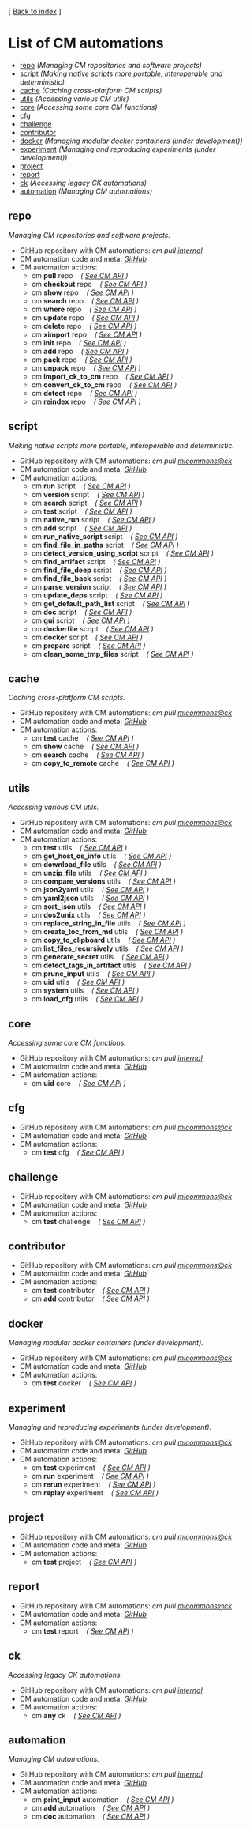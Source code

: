 [ [Back to index](README.md) ]

# List of CM automations

<!--
This file is generated automatically - don't edit!
-->

* [repo](#repo) *(Managing CM repositories and software projects)*
* [script](#script) *(Making native scripts more portable, interoperable and deterministic)*
* [cache](#cache) *(Caching cross-platform CM scripts)*
* [utils](#utils) *(Accessing various CM utils)*
* [core](#core) *(Accessing some core CM functions)*
* [cfg](#cfg)
* [challenge](#challenge)
* [contributor](#contributor)
* [docker](#docker) *(Managing modular docker containers (under development))*
* [experiment](#experiment) *(Managing and reproducing experiments (under development))*
* [project](#project)
* [report](#report)
* [ck](#ck) *(Accessing legacy CK automations)*
* [automation](#automation) *(Managing CM automations)*


## repo


*Managing CM repositories and software projects.*


* GitHub repository with CM automations: *cm pull [internal](https://github.com/mlcommons/ck/tree/master/cm/cmind/repo)*
* CM automation code and meta: *[GitHub](https://github.com/mlcommons/ck/tree/master/cm/cmind/repo/automation/repo)*
* CM automation actions:
  * cm **pull** repo   &nbsp;&nbsp;&nbsp;*( [See CM API](https://github.com/mlcommons/ck/tree/master/cm/cmind/repo/automation/repo/module.py#L15) )*
  * cm **checkout** repo   &nbsp;&nbsp;&nbsp;*( [See CM API](https://github.com/mlcommons/ck/tree/master/cm/cmind/repo/automation/repo/module.py#L161) )*
  * cm **show** repo   &nbsp;&nbsp;&nbsp;*( [See CM API](https://github.com/mlcommons/ck/tree/master/cm/cmind/repo/automation/repo/module.py#L181) )*
  * cm **search** repo   &nbsp;&nbsp;&nbsp;*( [See CM API](https://github.com/mlcommons/ck/tree/master/cm/cmind/repo/automation/repo/module.py#L198) )*
  * cm **where** repo   &nbsp;&nbsp;&nbsp;*( [See CM API](https://github.com/mlcommons/ck/tree/master/cm/cmind/repo/automation/repo/module.py#L332) )*
  * cm **update** repo   &nbsp;&nbsp;&nbsp;*( [See CM API](https://github.com/mlcommons/ck/tree/master/cm/cmind/repo/automation/repo/module.py#L355) )*
  * cm **delete** repo   &nbsp;&nbsp;&nbsp;*( [See CM API](https://github.com/mlcommons/ck/tree/master/cm/cmind/repo/automation/repo/module.py#L392) )*
  * cm **ximport** repo   &nbsp;&nbsp;&nbsp;*( [See CM API](https://github.com/mlcommons/ck/tree/master/cm/cmind/repo/automation/repo/module.py#L449) )*
  * cm **init** repo   &nbsp;&nbsp;&nbsp;*( [See CM API](https://github.com/mlcommons/ck/tree/master/cm/cmind/repo/automation/repo/module.py#L457) )*
  * cm **add** repo   &nbsp;&nbsp;&nbsp;*( [See CM API](https://github.com/mlcommons/ck/tree/master/cm/cmind/repo/automation/repo/module.py#L582) )*
  * cm **pack** repo   &nbsp;&nbsp;&nbsp;*( [See CM API](https://github.com/mlcommons/ck/tree/master/cm/cmind/repo/automation/repo/module.py#L590) )*
  * cm **unpack** repo   &nbsp;&nbsp;&nbsp;*( [See CM API](https://github.com/mlcommons/ck/tree/master/cm/cmind/repo/automation/repo/module.py#L660) )*
  * cm **import_ck_to_cm** repo   &nbsp;&nbsp;&nbsp;*( [See CM API](https://github.com/mlcommons/ck/tree/master/cm/cmind/repo/automation/repo/module.py#L767) )*
  * cm **convert_ck_to_cm** repo   &nbsp;&nbsp;&nbsp;*( [See CM API](https://github.com/mlcommons/ck/tree/master/cm/cmind/repo/automation/repo/module.py#L818) )*
  * cm **detect** repo   &nbsp;&nbsp;&nbsp;*( [See CM API](https://github.com/mlcommons/ck/tree/master/cm/cmind/repo/automation/repo/module.py#L872) )*
  * cm **reindex** repo   &nbsp;&nbsp;&nbsp;*( [See CM API](https://github.com/mlcommons/ck/tree/master/cm/cmind/repo/automation/repo/module.py#L1055) )*


## script


*Making native scripts more portable, interoperable and deterministic.*


* GitHub repository with CM automations: *cm pull [mlcommons@ck](https://github.com/mlcommons/ck/tree/master/cm-mlops)*
* CM automation code and meta: *[GitHub](https://github.com/mlcommons/ck/tree/master/cm-mlops/automation/script)*
* CM automation actions:
  * cm **run** script   &nbsp;&nbsp;&nbsp;*( [See CM API](https://github.com/mlcommons/ck/tree/master/cm-mlops/automation/script/module.py#L77) )*
  * cm **version** script   &nbsp;&nbsp;&nbsp;*( [See CM API](https://github.com/mlcommons/ck/tree/master/cm-mlops/automation/script/module.py#L2041) )*
  * cm **search** script   &nbsp;&nbsp;&nbsp;*( [See CM API](https://github.com/mlcommons/ck/tree/master/cm-mlops/automation/script/module.py#L2069) )*
  * cm **test** script   &nbsp;&nbsp;&nbsp;*( [See CM API](https://github.com/mlcommons/ck/tree/master/cm-mlops/automation/script/module.py#L2188) )*
  * cm **native_run** script   &nbsp;&nbsp;&nbsp;*( [See CM API](https://github.com/mlcommons/ck/tree/master/cm-mlops/automation/script/module.py#L2254) )*
  * cm **add** script   &nbsp;&nbsp;&nbsp;*( [See CM API](https://github.com/mlcommons/ck/tree/master/cm-mlops/automation/script/module.py#L2327) )*
  * cm **run_native_script** script   &nbsp;&nbsp;&nbsp;*( [See CM API](https://github.com/mlcommons/ck/tree/master/cm-mlops/automation/script/module.py#L2955) )*
  * cm **find_file_in_paths** script   &nbsp;&nbsp;&nbsp;*( [See CM API](https://github.com/mlcommons/ck/tree/master/cm-mlops/automation/script/module.py#L2996) )*
  * cm **detect_version_using_script** script   &nbsp;&nbsp;&nbsp;*( [See CM API](https://github.com/mlcommons/ck/tree/master/cm-mlops/automation/script/module.py#L3215) )*
  * cm **find_artifact** script   &nbsp;&nbsp;&nbsp;*( [See CM API](https://github.com/mlcommons/ck/tree/master/cm-mlops/automation/script/module.py#L3288) )*
  * cm **find_file_deep** script   &nbsp;&nbsp;&nbsp;*( [See CM API](https://github.com/mlcommons/ck/tree/master/cm-mlops/automation/script/module.py#L3446) )*
  * cm **find_file_back** script   &nbsp;&nbsp;&nbsp;*( [See CM API](https://github.com/mlcommons/ck/tree/master/cm-mlops/automation/script/module.py#L3504) )*
  * cm **parse_version** script   &nbsp;&nbsp;&nbsp;*( [See CM API](https://github.com/mlcommons/ck/tree/master/cm-mlops/automation/script/module.py#L3545) )*
  * cm **update_deps** script   &nbsp;&nbsp;&nbsp;*( [See CM API](https://github.com/mlcommons/ck/tree/master/cm-mlops/automation/script/module.py#L3599) )*
  * cm **get_default_path_list** script   &nbsp;&nbsp;&nbsp;*( [See CM API](https://github.com/mlcommons/ck/tree/master/cm-mlops/automation/script/module.py#L3619) )*
  * cm **doc** script   &nbsp;&nbsp;&nbsp;*( [See CM API](https://github.com/mlcommons/ck/tree/master/cm-mlops/automation/script/module.py#L3630) )*
  * cm **gui** script   &nbsp;&nbsp;&nbsp;*( [See CM API](https://github.com/mlcommons/ck/tree/master/cm-mlops/automation/script/module.py#L3658) )*
  * cm **dockerfile** script   &nbsp;&nbsp;&nbsp;*( [See CM API](https://github.com/mlcommons/ck/tree/master/cm-mlops/automation/script/module.py#L3695) )*
  * cm **docker** script   &nbsp;&nbsp;&nbsp;*( [See CM API](https://github.com/mlcommons/ck/tree/master/cm-mlops/automation/script/module.py#L3723) )*
  * cm **prepare** script   &nbsp;&nbsp;&nbsp;*( [See CM API](https://github.com/mlcommons/ck/tree/master/cm-mlops/automation/script/module.py#L3777) )*
  * cm **clean_some_tmp_files** script   &nbsp;&nbsp;&nbsp;*( [See CM API](https://github.com/mlcommons/ck/tree/master/cm-mlops/automation/script/module.py#L3788) )*


## cache


*Caching cross-platform CM scripts.*


* GitHub repository with CM automations: *cm pull [mlcommons@ck](https://github.com/mlcommons/ck/tree/master/cm-mlops)*
* CM automation code and meta: *[GitHub](https://github.com/mlcommons/ck/tree/master/cm-mlops/automation/cache)*
* CM automation actions:
  * cm **test** cache   &nbsp;&nbsp;&nbsp;*( [See CM API](https://github.com/mlcommons/ck/tree/master/cm-mlops/automation/cache/module.py#L15) )*
  * cm **show** cache   &nbsp;&nbsp;&nbsp;*( [See CM API](https://github.com/mlcommons/ck/tree/master/cm-mlops/automation/cache/module.py#L54) )*
  * cm **search** cache   &nbsp;&nbsp;&nbsp;*( [See CM API](https://github.com/mlcommons/ck/tree/master/cm-mlops/automation/cache/module.py#L153) )*
  * cm **copy_to_remote** cache   &nbsp;&nbsp;&nbsp;*( [See CM API](https://github.com/mlcommons/ck/tree/master/cm-mlops/automation/cache/module.py#L186) )*


## utils


*Accessing various CM utils.*


* GitHub repository with CM automations: *cm pull [mlcommons@ck](https://github.com/mlcommons/ck/tree/master/cm-mlops)*
* CM automation code and meta: *[GitHub](https://github.com/mlcommons/ck/tree/master/cm-mlops/automation/utils)*
* CM automation actions:
  * cm **test** utils   &nbsp;&nbsp;&nbsp;*( [See CM API](https://github.com/mlcommons/ck/tree/master/cm-mlops/automation/utils/module.py#L15) )*
  * cm **get_host_os_info** utils   &nbsp;&nbsp;&nbsp;*( [See CM API](https://github.com/mlcommons/ck/tree/master/cm-mlops/automation/utils/module.py#L54) )*
  * cm **download_file** utils   &nbsp;&nbsp;&nbsp;*( [See CM API](https://github.com/mlcommons/ck/tree/master/cm-mlops/automation/utils/module.py#L156) )*
  * cm **unzip_file** utils   &nbsp;&nbsp;&nbsp;*( [See CM API](https://github.com/mlcommons/ck/tree/master/cm-mlops/automation/utils/module.py#L265) )*
  * cm **compare_versions** utils   &nbsp;&nbsp;&nbsp;*( [See CM API](https://github.com/mlcommons/ck/tree/master/cm-mlops/automation/utils/module.py#L343) )*
  * cm **json2yaml** utils   &nbsp;&nbsp;&nbsp;*( [See CM API](https://github.com/mlcommons/ck/tree/master/cm-mlops/automation/utils/module.py#L391) )*
  * cm **yaml2json** utils   &nbsp;&nbsp;&nbsp;*( [See CM API](https://github.com/mlcommons/ck/tree/master/cm-mlops/automation/utils/module.py#L429) )*
  * cm **sort_json** utils   &nbsp;&nbsp;&nbsp;*( [See CM API](https://github.com/mlcommons/ck/tree/master/cm-mlops/automation/utils/module.py#L467) )*
  * cm **dos2unix** utils   &nbsp;&nbsp;&nbsp;*( [See CM API](https://github.com/mlcommons/ck/tree/master/cm-mlops/automation/utils/module.py#L504) )*
  * cm **replace_string_in_file** utils   &nbsp;&nbsp;&nbsp;*( [See CM API](https://github.com/mlcommons/ck/tree/master/cm-mlops/automation/utils/module.py#L541) )*
  * cm **create_toc_from_md** utils   &nbsp;&nbsp;&nbsp;*( [See CM API](https://github.com/mlcommons/ck/tree/master/cm-mlops/automation/utils/module.py#L591) )*
  * cm **copy_to_clipboard** utils   &nbsp;&nbsp;&nbsp;*( [See CM API](https://github.com/mlcommons/ck/tree/master/cm-mlops/automation/utils/module.py#L659) )*
  * cm **list_files_recursively** utils   &nbsp;&nbsp;&nbsp;*( [See CM API](https://github.com/mlcommons/ck/tree/master/cm-mlops/automation/utils/module.py#L737) )*
  * cm **generate_secret** utils   &nbsp;&nbsp;&nbsp;*( [See CM API](https://github.com/mlcommons/ck/tree/master/cm-mlops/automation/utils/module.py#L770) )*
  * cm **detect_tags_in_artifact** utils   &nbsp;&nbsp;&nbsp;*( [See CM API](https://github.com/mlcommons/ck/tree/master/cm-mlops/automation/utils/module.py#L793) )*
  * cm **prune_input** utils   &nbsp;&nbsp;&nbsp;*( [See CM API](https://github.com/mlcommons/ck/tree/master/cm-mlops/automation/utils/module.py#L822) )*
  * cm **uid** utils   &nbsp;&nbsp;&nbsp;*( [See CM API](https://github.com/mlcommons/ck/tree/master/cm-mlops/automation/utils/module.py#L864) )*
  * cm **system** utils   &nbsp;&nbsp;&nbsp;*( [See CM API](https://github.com/mlcommons/ck/tree/master/cm-mlops/automation/utils/module.py#L891) )*
  * cm **load_cfg** utils   &nbsp;&nbsp;&nbsp;*( [See CM API](https://github.com/mlcommons/ck/tree/master/cm-mlops/automation/utils/module.py#L969) )*


## core


*Accessing some core CM functions.*


* GitHub repository with CM automations: *cm pull [internal](https://github.com/mlcommons/ck/tree/master/cm/cmind/repo)*
* CM automation code and meta: *[GitHub](https://github.com/mlcommons/ck/tree/master/cm/cmind/repo/automation/core)*
* CM automation actions:
  * cm **uid** core   &nbsp;&nbsp;&nbsp;*( [See CM API](https://github.com/mlcommons/ck/tree/master/cm/cmind/repo/automation/core/module.py#L22) )*


## cfg


* GitHub repository with CM automations: *cm pull [mlcommons@ck](https://github.com/mlcommons/ck/tree/master/cm-mlops)*
* CM automation code and meta: *[GitHub](https://github.com/mlcommons/ck/tree/master/cm-mlops/automation/cfg)*
* CM automation actions:
  * cm **test** cfg   &nbsp;&nbsp;&nbsp;*( [See CM API](https://github.com/mlcommons/ck/tree/master/cm-mlops/automation/cfg/module.py#L15) )*


## challenge


* GitHub repository with CM automations: *cm pull [mlcommons@ck](https://github.com/mlcommons/ck/tree/master/cm-mlops)*
* CM automation code and meta: *[GitHub](https://github.com/mlcommons/ck/tree/master/cm-mlops/automation/challenge)*
* CM automation actions:
  * cm **test** challenge   &nbsp;&nbsp;&nbsp;*( [See CM API](https://github.com/mlcommons/ck/tree/master/cm-mlops/automation/challenge/module.py#L15) )*


## contributor


* GitHub repository with CM automations: *cm pull [mlcommons@ck](https://github.com/mlcommons/ck/tree/master/cm-mlops)*
* CM automation code and meta: *[GitHub](https://github.com/mlcommons/ck/tree/master/cm-mlops/automation/contributor)*
* CM automation actions:
  * cm **test** contributor   &nbsp;&nbsp;&nbsp;*( [See CM API](https://github.com/mlcommons/ck/tree/master/cm-mlops/automation/contributor/module.py#L15) )*
  * cm **add** contributor   &nbsp;&nbsp;&nbsp;*( [See CM API](https://github.com/mlcommons/ck/tree/master/cm-mlops/automation/contributor/module.py#L54) )*


## docker


*Managing modular docker containers (under development).*


* GitHub repository with CM automations: *cm pull [mlcommons@ck](https://github.com/mlcommons/ck/tree/master/cm-mlops)*
* CM automation code and meta: *[GitHub](https://github.com/mlcommons/ck/tree/master/cm-mlops/automation/docker)*
* CM automation actions:
  * cm **test** docker   &nbsp;&nbsp;&nbsp;*( [See CM API](https://github.com/mlcommons/ck/tree/master/cm-mlops/automation/docker/module.py#L15) )*


## experiment


*Managing and reproducing experiments (under development).*


* GitHub repository with CM automations: *cm pull [mlcommons@ck](https://github.com/mlcommons/ck/tree/master/cm-mlops)*
* CM automation code and meta: *[GitHub](https://github.com/mlcommons/ck/tree/master/cm-mlops/automation/experiment)*
* CM automation actions:
  * cm **test** experiment   &nbsp;&nbsp;&nbsp;*( [See CM API](https://github.com/mlcommons/ck/tree/master/cm-mlops/automation/experiment/module.py#L22) )*
  * cm **run** experiment   &nbsp;&nbsp;&nbsp;*( [See CM API](https://github.com/mlcommons/ck/tree/master/cm-mlops/automation/experiment/module.py#L64) )*
  * cm **rerun** experiment   &nbsp;&nbsp;&nbsp;*( [See CM API](https://github.com/mlcommons/ck/tree/master/cm-mlops/automation/experiment/module.py#L428) )*
  * cm **replay** experiment   &nbsp;&nbsp;&nbsp;*( [See CM API](https://github.com/mlcommons/ck/tree/master/cm-mlops/automation/experiment/module.py#L451) )*


## project


* GitHub repository with CM automations: *cm pull [mlcommons@ck](https://github.com/mlcommons/ck/tree/master/cm-mlops)*
* CM automation code and meta: *[GitHub](https://github.com/mlcommons/ck/tree/master/cm-mlops/automation/project)*
* CM automation actions:
  * cm **test** project   &nbsp;&nbsp;&nbsp;*( [See CM API](https://github.com/mlcommons/ck/tree/master/cm-mlops/automation/project/module.py#L15) )*


## report


* GitHub repository with CM automations: *cm pull [mlcommons@ck](https://github.com/mlcommons/ck/tree/master/cm-mlops)*
* CM automation code and meta: *[GitHub](https://github.com/mlcommons/ck/tree/master/cm-mlops/automation/report)*
* CM automation actions:
  * cm **test** report   &nbsp;&nbsp;&nbsp;*( [See CM API](https://github.com/mlcommons/ck/tree/master/cm-mlops/automation/report/module.py#L15) )*


## ck


*Accessing legacy CK automations.*


* GitHub repository with CM automations: *cm pull [internal](https://github.com/mlcommons/ck/tree/master/cm/cmind/repo)*
* CM automation code and meta: *[GitHub](https://github.com/mlcommons/ck/tree/master/cm/cmind/repo/automation/ck)*
* CM automation actions:
  * cm **any** ck   &nbsp;&nbsp;&nbsp;*( [See CM API](https://github.com/mlcommons/ck/tree/master/cm/cmind/repo/automation/ck/module.py#L15) )*


## automation


*Managing CM automations.*


* GitHub repository with CM automations: *cm pull [internal](https://github.com/mlcommons/ck/tree/master/cm/cmind/repo)*
* CM automation code and meta: *[GitHub](https://github.com/mlcommons/ck/tree/master/cm/cmind/repo/automation/automation)*
* CM automation actions:
  * cm **print_input** automation   &nbsp;&nbsp;&nbsp;*( [See CM API](https://github.com/mlcommons/ck/tree/master/cm/cmind/repo/automation/automation/module.py#L15) )*
  * cm **add** automation   &nbsp;&nbsp;&nbsp;*( [See CM API](https://github.com/mlcommons/ck/tree/master/cm/cmind/repo/automation/automation/module.py#L39) )*
  * cm **doc** automation   &nbsp;&nbsp;&nbsp;*( [See CM API](https://github.com/mlcommons/ck/tree/master/cm/cmind/repo/automation/automation/module.py#L111) )*



<br>
<br>
<br>
<br>
<br>
<br>
<br>
<br>
<br>
<br>
<br>
<br>
<br>
<br>
<br>
<br>
<br>
<br>
<br>
<br>
<br>
<br>
<br>
<br>
<br>
<br>
<br>
<br>
<br>
<br>
<br>
<br>
<br>
